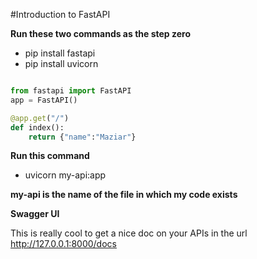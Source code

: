 #Introduction to FastAPI 

**Run these two commands as the step zero**
- pip install fastapi
- pip install uvicorn 

```python

from fastapi import FastAPI
app = FastAPI()

@app.get("/")
def index():
    return {"name":"Maziar"}

```

**Run this command** 
- uvicorn my-api:app 

**my-api is the name of the file in which my code exists**


**Swagger UI**

This is really cool to get a nice doc on your APIs in the url http://127.0.0.1:8000/docs
